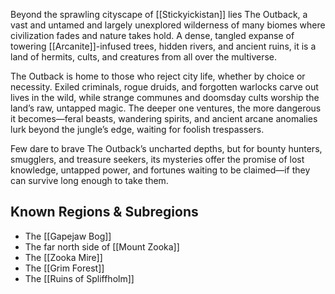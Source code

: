 Beyond the sprawling cityscape of [[Stickyickistan]] lies The Outback, a vast and untamed and largely unexplored wilderness of many biomes where civilization fades and nature takes hold. A dense, tangled expanse of towering [[Arcanite]]-infused trees, hidden rivers, and ancient ruins, it is a land of hermits, cults, and creatures from all over the multiverse.

The Outback is home to those who reject city life, whether by choice or necessity. Exiled criminals, rogue druids, and forgotten warlocks carve out lives in the wild, while strange communes and doomsday cults worship the land’s raw, untapped magic. The deeper one ventures, the more dangerous it becomes—feral beasts, wandering spirits, and ancient arcane anomalies lurk beyond the jungle’s edge, waiting for foolish trespassers.

Few dare to brave The Outback’s uncharted depths, but for bounty hunters, smugglers, and treasure seekers, its mysteries offer the promise of lost knowledge, untapped power, and fortunes waiting to be claimed—if they can survive long enough to take them.
## Known Regions & Subregions

- The [[Gapejaw Bog]]
- The far north side of [[Mount Zooka]]
- The [[Zooka Mire]]
- The [[Grim Forest]]
- The [[Ruins of Spliffholm]]
